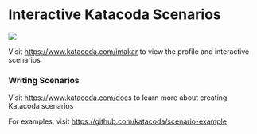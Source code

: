 # Interactive Katacoda Scenarios

[![](http://shields.katacoda.com/katacoda/imakar/count.svg)](https://www.katacoda.com/imakar "Get your profile on Katacoda.com")

Visit https://www.katacoda.com/imakar to view the profile and interactive scenarios

### Writing Scenarios
Visit https://www.katacoda.com/docs to learn more about creating Katacoda scenarios

For examples, visit https://github.com/katacoda/scenario-example
